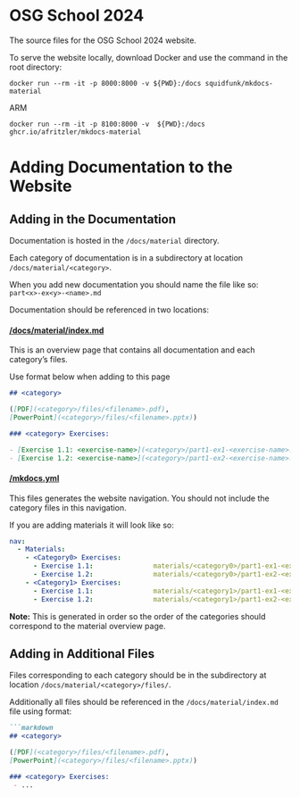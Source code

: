 # OSG School 2024

The source files for the OSG School 2024 website.

To serve the website locally, download Docker and use the command in the root directory:

```console
docker run --rm -it -p 8000:8000 -v ${PWD}:/docs squidfunk/mkdocs-material
```

ARM
```shell
docker run --rm -it -p 8100:8000 -v  ${PWD}:/docs ghcr.io/afritzler/mkdocs-material
```

# Adding Documentation to the Website

## Adding in the Documentation

Documentation is hosted in the ```/docs/material``` directory. 

Each category of documentation is in a subdirectory at location ```/docs/material/<category>```.

When you add new documentation you should name the file like so: ```part<x>-ex<y>-<name>.md```

Documentation should be referenced in two locations:

#### [/docs/material/index.md](https://github.com/osg-htc/school-2024/blob/main/docs/materials/index.md)

This is an overview page that contains all documentation and each category’s files.

Use format below when adding to this page
```markdown
## <category>

([PDF](<category>/files/<filename>.pdf),
[PowerPoint](<category>/files/<filename>.pptx))

### <category> Exercises: 

- [Exercise 1.1: <exercise-name>](<category>/part1-ex1-<exercise-name>.md)
- [Exercise 1.2: <exercise-name>](<category>/part1-ex2-<exercise-name>.md)
```
        
#### [/mkdocs.yml](https://github.com/osg-htc/school-2024/blob/main/mkdocs.yml)

This files generates the website navigation. You should not include the category files in this navigation.

If you are adding materials it will look like so:
```yaml
nav:
  - Materials:
    - <Category0> Exercises:
      - Exercise 1.1:               materials/<category0>/part1-ex1-<exercise-name>.md
      - Exercise 1.2:               materials/<category0>/part1-ex2-<exercise-name>.md
    - <Category1> Exercises:
      - Exercise 1.1:               materials/<category1>/part1-ex1-<exercise-name>.md
      - Exercise 1.2:               materials/<category1>/part1-ex2-<exercise-name>.md
```

**Note:** This is generated in order so the order of the categories should correspond to the material overview page. 

## Adding in Additional Files

Files corresponding to each category should be in the subdirectory at location ```/docs/material/<category>/files/```.

Additionally all files should be referenced in the ```/docs/material/index.md``` file using format:
```markdown
```markdown
## <category>

([PDF](<category>/files/<filename>.pdf),
[PowerPoint](<category>/files/<filename>.pptx))

### <category> Exercises: 
 - ...
```

